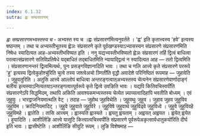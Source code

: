```yaml
---
index: 6.1.32
sutra: ह्वः सम्प्रसारणम्

---
```

_ह्वः सम्प्रसारणमभ्यस्तस्य च_ - अभ्यस्त स्य च ।ह्वः संप्रसारण॑मित्यनुवर्तते । 'ह्व' इति कृतात्त्वस्य 'हवे' इत्यस्य षष्ठन्तम् । तथा च अभ्यस्तीभूतस्य ह्वेञः संप्रसारणे कृते पूर्वखण्डस्याऽभ्यासस्यन संप्रसारणे संप्रसारण॑मिति निषेधः स्यादित्यत आह-अभ्यस्तीभविष्यत इति । ननु यद्यभ्यस्तीभविष्यतो ह्वेञः संप्रसारणं तर्हि द्वित्वं बाधित्वा परत्वात्संप्रसारणे सतिविप्रतिषेधे यद्बाधितं तद्बाधित॑मिति न्यायाद्द्वित्वं न स्यादित्यत आह — ततो द्वित्वमिति । संप्रसारणानन्तरं द्वित्वमित्यर्थः, पुनः प्रसङ्गविज्ञानादिति भावः । तथा च णलि आत्त्वे कृते संप्रसारणे पररूपे 'हु' इत्यस्य द्वित्वेकुहोश्चु॑रिति चुत्वे तस्य जश्त्वेअचो ञ्णिती॑ति वृद्धौ अवादेशे परिनिष्ठितं रूपमाह — जुहावेति । जुहुवतुरिति । अतुसि आत्त्वे आल्लोपं बाधित्वा अन्तरङ्गत्वात्अभ्यस्तस्य चे॑त्यनेन संप्रसारणेवार्णादाङ्गं बलीयः॑ इत्यस्याऽनित्यतयाऽन्तरङ्गत्वात्पूर्वरूपे कृते द्वित्वे उवङिति भावः । यद्यपि कितिवचिस्वपी॑ति संप्रसारणेऽपि सिद्धमिदम्, तथापि अकिति आवश्यकमभ्यस्तस्य चेत्येत न्न्याय्यत्वादिहापि भवतीति बोध्यम् । एवं जुहुवुः । भारद्वाजनियमात्थलि वेट् । तदाह — जुहोथ जुहविथेति । जुहुवथुः जुहुव । जुहाव जुहव जुहुविव जुहुविम । क्रादिनियमादिट् । जुहुवे जुहुवाते जुहुविरे । जुहुविषे जुहुवाथे जुहुविढ्वे जुहुविध्वे । जुहुवे जुहुविवहे जुहुविमहे । ह्वातेति । तासि आत्त्वम् । ह्वास्यति ह्वास्यते । ह्वयतु ह्वयताम् । अह्वयत् अह्वयत । ह्वयेत् ह्वयेत । हूयादिति । आशीर्लिङि आत्त्वे यासुटि कित्त्वात्वचिस्वपी॑ति संप्रसारणे पूर्वरूपेअकृत्सार्वधातुकयो॑रिति दीर्घ इति भावः । ह्वासीष्टेति । आशीर्लिङि सीयुटि रूपम् । लुङि विशेषमाह —